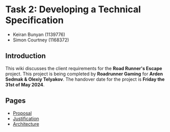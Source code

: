 # Task 2: Developing a Technical Specification
- Keiran Bunyan (1139776) 
- Simon Courtney (1168372)

## Introduction
This wiki discusses the client requirements for the **Road Runner's Escape** project.
This project is being completed by **Roadrunner Gaming** for **Arden Sedmak & Olexiy Telyakov**.
The handover date for the project is **Friday the 31st of May 2024**. 

## Pages
[//]: # (You can link to other pages in your wiki, or you can keep it inline)
* [Proposal](./Proposal/Proposal.md)
* [Justification](./Proposal/project_justification.md)
* [Architecture](./Architecture/options.md)